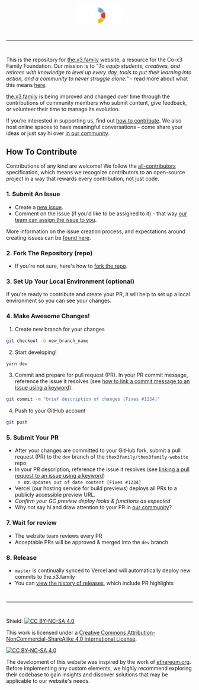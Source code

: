 <div align="center" style="margin-top: 1em; margin-bottom: 3em;">
  <a href="https://the.x3.family"><img alt="thex3family logo" src="./public/assets/main-logo(white).png" alt="the.x3.family" width="125"></a>
</div>


<hr style="margin-top: 3em; margin-bottom: 3em;">

This is the repository for [the.x3.family](https://the.x3.family) website, a resource for the Co-x3 Family Foundation. Our mission is to _“To equip students, creatives, and retirees with knowledge to level up every day, tools to put their learning into action, and a community to never struggle alone."_ - read more about what this means [here](https://the.x3.family/contribute/about-us).

[the.x3.family](https://the.x3.family) is being improved and changed over time through the contributions of community members who submit content, give feedback, or volunteer their time to manage its evolution. 

If you’re interested in supporting us, find out [how to contribute](https://the.x3.family/contribute/). We also host online spaces to have meaningful conversations – come share your ideas or just say hi over [in our community](https://our.x3.family/).

## How To Contribute

Contributions of any kind are welcome! We follow the [all-contributors](https://allcontributors.org/docs/en/overview) specification, which means we recognize contributors to an open-source project in a way that rewards every contribution, not just code.

### 1. Submit An Issue

- Create a [new issue](https://github.com/thex3family/thex3family-website/issues/new/choose).
- Comment on the issue (if you'd like to be assigned to it) - that way [our team can assign the issue to you](https://github.blog/2019-06-25-assign-issues-to-issue-commenters/).

More information on the issue creation process, and expectations around creating issues can be [found here](docs/github-issue-triage-process.md).

### 2. Fork The Repository (repo)

- If you're not sure, here's how to [fork the repo](https://help.github.com/en/articles/fork-a-repo).

### 3. Set Up Your Local Environment (optional)

If you're ready to contribute and create your PR, it will help to set up a local environment so you can see your changes.

### 4. Make Awesome Changes!

1. Create new branch for your changes

```sh
git checkout -b new_branch_name
```

2. Start developing!

```sh
yarn dev
```

3. Commit and prepare for pull request (PR). In your PR commit message, reference the issue it resolves (see [how to link a commit message to an issue using a keyword](https://docs.github.com/en/free-pro-team@latest/github/managing-your-work-on-github/linking-a-pull-request-to-an-issue#linking-a-pull-request-to-an-issue-using-a-keyword)).

```sh
git commit -m "brief description of changes [Fixes #1234]"
```

4. Push to your GitHub account

```sh
git push
```

### 5. Submit Your PR

- After your changes are committed to your GitHub fork, submit a pull request (PR) to the `dev` branch of the `thex3family/thex3family-website` repo
- In your PR description, reference the issue it resolves (see [linking a pull request to an issue using a keyword](https://docs.github.com/en/free-pro-team@latest/github/managing-your-work-on-github/linking-a-pull-request-to-an-issue#linking-a-pull-request-to-an-issue-using-a-keyword))
  - ex. `Updates out of date content [Fixes #1234]`
- Vercel (our hosting service for build previews) deploys all PRs to a publicly accessible preview URL.
- _Confirm your GC preview deploy looks & functions as expected_
- Why not say hi and draw attention to your PR in [our community](https://our.x3.family/)?

### 7. Wait for review

- The website team reviews every PR
- Acceptable PRs will be approved & merged into the `dev` branch

### 8. Release

- `master` is continually synced to Vercel and will automatically deploy new commits to the.x3.family
- You can [view the history of releases](https://github.com/thex3family/thex3family-website/releases), which include PR highlights

<hr style="margin-top: 3em; margin-bottom: 3em;">

Shield: [![CC BY-NC-SA 4.0][cc-by-nc-sa-shield]][cc-by-nc-sa]

This work is licensed under a
[Creative Commons Attribution-NonCommercial-ShareAlike 4.0 International License][cc-by-nc-sa].

[![CC BY-NC-SA 4.0][cc-by-nc-sa-image]][cc-by-nc-sa]

[cc-by-nc-sa]: http://creativecommons.org/licenses/by-nc-sa/4.0/
[cc-by-nc-sa-image]: https://licensebuttons.net/l/by-nc-sa/4.0/88x31.png
[cc-by-nc-sa-shield]: https://img.shields.io/badge/License-CC%20BY--NC--SA%204.0-lightgrey.svg

The development of this website was inspired by the work of [ethereum.org](https://github.com/ethereum/ethereum-org-website). Before implementing any custom elements, we highly recommend exploring their codebase to gain insights and discover solutions that may be applicable to our website's needs.